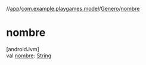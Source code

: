 //[app](../../../index.md)/[com.example.playgames.model](../index.md)/[Genero](index.md)/[nombre](nombre.md)

# nombre

[androidJvm]\
val [nombre](nombre.md): [String](https://kotlinlang.org/api/latest/jvm/stdlib/kotlin/-string/index.html)
